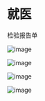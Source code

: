 # 就医

检验报告单

![image](https://github.com/qq283335746/My/blob/master/MyImages/BaoAnQuZhongXinYiYuan/jianyanbaogaodan001.jpg)

![image](https://github.com/qq283335746/My/blob/master/MyImages/BaoAnQuZhongXinYiYuan/jianyanbaogaodan002.jpg)

![image](https://github.com/qq283335746/My/blob/master/MyImages/BaoAnQuZhongXinYiYuan/jianyanbaogaodan003.jpg)

![image](https://github.com/qq283335746/My/blob/master/MyImages/BaoAnQuZhongXinYiYuan/jianyanbaogaodan004.jpg)